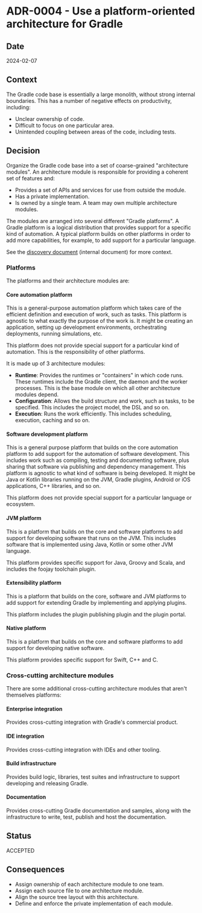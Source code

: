 # ADR-0004 - Use a platform-oriented architecture for Gradle

## Date

2024-02-07

## Context

The Gradle code base is essentially a large monolith, without strong internal boundaries.
This has a number of negative effects on productivity, including:

- Unclear ownership of code.
- Difficult to focus on one particular area.
- Unintended coupling between areas of the code, including tests.

## Decision

Organize the Gradle code base into a set of coarse-grained "architecture modules".
An architecture module is responsible for providing a coherent set of features and:

- Provides a set of APIs and services for use from outside the module.
- Has a private implementation.
- Is owned by a single team. A team may own multiple architecture modules.

The modules are arranged into several different "Gradle platforms".
A Gradle platform is a logical distribution that provides support for a specific kind of automation.
A typical platform builds on other platforms in order to add more capabilities, for example, to add support for a particular language.

See the [discovery document](https://docs.google.com/document/d/1-oKG23gLdx2D2uJvzir31AhDFyqSf81LDESfKKCU28c/edit#heading=h.pps74pn68uvk) (internal document) for more context.

### Platforms

The platforms and their architecture modules are:

#### Core automation platform

This is a general-purpose automation platform which takes care of the efficient definition and execution of work, such as tasks.
This platform is agnostic to what exactly the purpose of the work is.
It might be creating an application, setting up development environments, orchestrating deployments, running simulations, etc.

This platform does not provide special support for a particular kind of automation. This is the responsibility of other platforms. 

It is made up of 3 architecture modules:

- **Runtime**: Provides the runtimes or "containers" in which code runs. These runtimes include the Gradle client, the daemon and the worker processes. This is the base module on which all other architecture modules depend.
- **Configuration**: Allows the build structure and work, such as tasks, to be specified. This includes the project model, the DSL and so on.
- **Execution**: Runs the work efficiently. This includes scheduling, execution, caching and so on.

#### Software development platform

This is a general purpose platform that builds on the core automation platform to add support for the automation of software development.
This includes work such as compiling, testing and documenting software, plus sharing that software via publishing and dependency management.
This platform is agnostic to what kind of software is being developed.
It might be Java or Kotlin libraries running on the JVM, Gradle plugins, Android or iOS applications, C++ libraries, and so on.

This platform does not provide special support for a particular language or ecosystem.

#### JVM platform

This is a platform that builds on the core and software platforms to add support for developing software that runs on the JVM.
This includes software that is implemented using Java, Kotlin or some other JVM language.

This platform provides specific support for Java, Groovy and Scala, and includes the foojay toolchain plugin. 

#### Extensibility platform

This is a platform that builds on the core, software and JVM platforms to add support for extending Gradle by implementing and applying plugins.

This platform includes the plugin publishing plugin and the plugin portal.

#### Native platform

This is a platform that builds on the core and software platforms to add support for developing native software.

This platform provides specific support for Swift, C++ and C.

### Cross-cutting architecture modules

There are some additional cross-cutting architecture modules that aren't themselves platforms:

#### Enterprise integration

Provides cross-cutting integration with Gradle's commercial product.

#### IDE integration

Provides cross-cutting integration with IDEs and other tooling.

#### Build infrastructure

Provides build logic, libraries, test suites and infrastructure to support developing and releasing Gradle.

#### Documentation

Provides cross-cutting Gradle documentation and samples, along with the infrastructure to write, test, publish and host the documentation.

## Status

ACCEPTED

## Consequences

- Assign ownership of each architecture module to one team.
- Assign each source file to one architecture module.
- Align the source tree layout with this architecture.
- Define and enforce the private implementation of each module.
